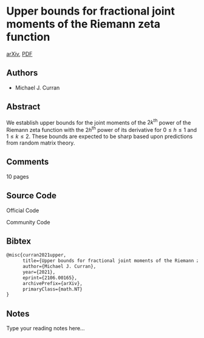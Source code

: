 
# Upper bounds for fractional joint moments of the Riemann zeta function

[arXiv](https://arxiv.org/abs/2106.0165), [PDF](https://arxiv.org/pdf/2106.0165.pdf)

## Authors

- Michael J. Curran

## Abstract

We establish upper bounds for the joint moments of the $2k^{\text{th}}$ power of the Riemann zeta function with the $2h^{\text{th}}$ power of its derivative for $0 \leq h \leq 1$ and $1 \leq k \leq 2$. These bounds are expected to be sharp based upon predictions from random matrix theory.

## Comments

10 pages

## Source Code

Official Code



Community Code



## Bibtex

```tex
@misc{curran2021upper,
      title={Upper bounds for fractional joint moments of the Riemann zeta function}, 
      author={Michael J. Curran},
      year={2021},
      eprint={2106.00165},
      archivePrefix={arXiv},
      primaryClass={math.NT}
}
```

## Notes

Type your reading notes here...

